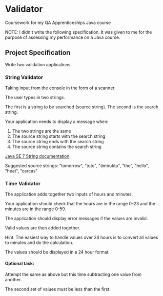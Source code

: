 # Validator
Coursework for my QA Apprenticeships Java course

NOTE: I didn't write the following specification. It was given to me for the purpose of assessing my performance on a Java course.

## Project Specification
Write two validation applications.

### String Validator
Taking input from the console in the form of a scanner.

The user types in two strings.

The first is a string to be searched (source string). The second is the search string.

Your application needs to display a message when:
1. The two strings are the same
2. The source string starts with the search string
3. The source string ends with the search string
4. The source string contains the search string

[Java SE 7 String documentation](https://docs.oracle.com/javase/7/docs/api/java/lang/String.html).

Suggested source strings: "tomorrow", "toto", "timbuktu", "the", "hello", "heat", "carcas"

### Time Validator
The application adds together two inputs of hours and minutes.

Your application should check that the hours are in the range 0-23 and the minutes are in the range 0-59.

The application should display error messages if the values are invalid.

Valid values are then added together.

Hint: The easiest way to handle values over 24 hours is to convert all values to minutes and do the calculation.

The values should be displayed in a 24 hour format.

#### Optional task:

Attempt the same as above but this time subtracting one value from another.

The second set of values must be less than the first.